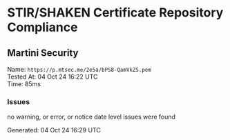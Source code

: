 # STIR/SHAKEN Certificate Repository Compliance

## Martini Security

Name: `https://p.mtsec.me/2e5a/bPS8-QamVkZS.pem`\
Tested At: 04 Oct 24 16:22 UTC\
Time: 85ms

### Issues

no warning, or error, or notice date level issues were found

Generated: 04 Oct 24 16:29 UTC